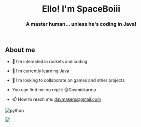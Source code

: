 <h1 align="center">Ello! I'm SpaceBoiii</h1>
<h3 align="center">A master human... unless he's coding in Java!</h3><br>
<h2>About me</h2>
<p align="left"> 

- 👀 I’m interested in rockets and coding
  
- 🌱 I’m currently learning Java
  
- 💞️ I’m looking to collaborate on games and other projects
  
- You can find me on replit: @Cosmickarma
  
- 📫 How to reach me: davmakers@gmail.com
  
<img src="https://img.shields.io/badge/Knows-Python-blue/?logo=python&logoColor=yellow&color=blue&style=for-the-badge" alt="python">

![](http://github-profile-summary-cards.vercel.app/api/cards/profile-details?username=SpaceBoiii&theme=solarized_dark)
<!---
SpaceBoiii/SpaceBoiii is a ✨ special ✨ repository because its `README.md` (this file) appears on your GitHub profile.
You can click the Preview link to take a look at your changes.
--->
